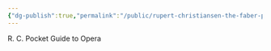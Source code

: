 ```yaml
---
{"dg-publish":true,"permalink":"/public/rupert-christiansen-the-faber-pocket-guide-to-opera/"}
---
```


R. C. Pocket Guide to Opera